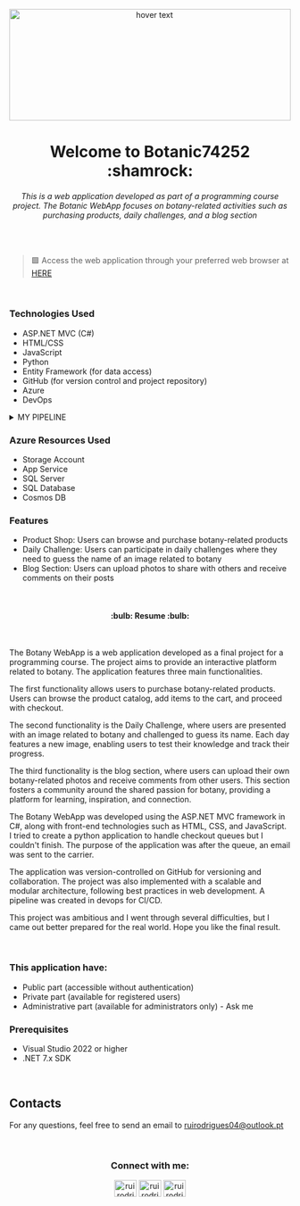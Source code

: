 <p align="center">
  <img src="https://static.vecteezy.com/ti/vetor-gratis/p1/9644381-banner-plante-e-deixe-espaco-para-texto-em-fundo-branco-vetor.jpg" width="100%" height="200" title="hover text">
</p>

<h1 align="center">Welcome to Botanic74252 :shamrock:</h1>
<h6 align="center">This is a web application developed as part of a programming course project. The Botanic WebApp focuses on botany-related activities such as purchasing products, daily challenges, and a blog section</h3>
<br />

> :green_square: Access the web application through your preferred web browser at [HERE](https://ruirumos74252.azurewebsites.net/)
<br />

### Technologies Used
* ASP.NET MVC (C#)
* HTML/CSS
* JavaScript
* Python
* Entity Framework (for data access)
* GitHub (for version control and project repository)
* Azure
* DevOps

<details>
  <summary>MY PIPELINE</summary>

  ```
  trigger:
- master

pool:
  vmImage: 'windows-latest'

variables:
  solution: '**/RuiRumos74252.sln'
  unittests: '**/TestProject/TestProject.csproj'
  buildPlatform: 'Any CPU'
  buildConfiguration: 'Release'
  azureSubscription: '0c279d29-0c31-44bc-8797-7839cfae9ca8'
  appName: 'RuiRumos74252'
  artifactName: 'articFactNameRui'

steps:
- task: NuGetToolInstaller@1

- task: NuGetCommand@2
  inputs:
    restoreSolution: '$(solution)'
- task: DotNetCoreCLI@2
  inputs:
    command: 'restore'
    projects: '**/RuiRumos74252.sln'
    feedsToUse: 'select'
    vstsFeed: '3357f51f-0f3a-40fe-8816-ec45ae9c8862'

- task: DotNetCoreCLI@2
  inputs:
    command: 'build'
    projects: '$(solution)'

- task: DotNetCoreCLI@2
  inputs:
    command: 'test'
    projects: '$(unittests)'

- task: DotNetCoreCLI@2
  inputs:
    command: 'publish'
    projects: '**/RuiRumos74252/RuiRumos74252.csproj'
    publishWebProjects: true
    arguments: '--configuration $(BuildConfiguration)  --output $(Build.ArtifactStagingDirectory)'
    zipAfterPublish: True

- task: PublishBuildArtifacts@1
  displayName: Publish Artifacts
  inputs:
    PathtoPublish: '$(Build.ArtifactStagingDirectory)'
    ArtifactName: '$(artifactName)'

- task: AzureWebApp@1
  inputs:
    azureSubscription: 'ruirodriguesrumos74252(0c279d29-0c31-44bc-8797-7839cfae9ca8)'
    appType: 'webApp'
    appName: 'RuiRumos74252'
    package: '$(System.ArtifactsDirectory)/**/*.zip'
    deploymentMethod: 'auto'
  ```
</details>

### Azure Resources Used
* Storage Account
* App Service
* SQL Server
* SQL Database
* Cosmos DB

  
### Features
* Product Shop: Users can browse and purchase botany-related products
* Daily Challenge: Users can participate in daily challenges where they need to guess the name of an image related to botany
* Blog Section: Users can upload photos to share with others and receive comments on their posts

<br />
<h4 align="center">:bulb: Resume :bulb:</h1>
<br />

The Botany WebApp is a web application developed as a final project for a programming course. The project aims to provide an interactive platform related to botany. The application features three main functionalities.

The first functionality allows users to purchase botany-related products. Users can browse the product catalog, add items to the cart, and proceed with checkout.

The second functionality is the Daily Challenge, where users are presented with an image related to botany and challenged to guess its name. Each day features a new image, enabling users to test their knowledge and track their progress.

The third functionality is the blog section, where users can upload their own botany-related photos and receive comments from other users. This section fosters a community around the shared passion for botany, providing a platform for learning, inspiration, and connection.

The Botany WebApp was developed using the ASP.NET MVC framework in C#, along with front-end technologies such as HTML, CSS, and JavaScript. I tried to create a python application to handle checkout queues but I couldn't finish. The purpose of the application was after the queue, an email was sent to the carrier.

The application was version-controlled on GitHub for versioning and collaboration. The project was also implemented with a scalable and modular architecture, following best practices in web development. A pipeline was created in devops for CI/CD.

This project was ambitious and I went through several difficulties, but I came out better prepared for the real world. Hope you like the final result.

<br />

### This application have:

* Public part (accessible without authentication)
* Private part (available for registered users)
* Administrative part (available for administrators only) - Ask me 

### Prerequisites
* Visual Studio 2022 or higher
* .NET 7.x SDK

<br />

## Contacts 

For any questions, feel free to send an email to ruirodrigues04@outlook.pt

<br />

<h3 align="center">Connect with me:</h3>
<p align="center">
<a href="https://linkedin.com/in/ruirodrigues-dev" target="blank"><img align="center" src="https://raw.githubusercontent.com/rahuldkjain/github-profile-readme-generator/master/src/images/icons/Social/linked-in-alt.svg" alt="ruirodrigues" height="30" width="40" /></a>
<a href="https://instagram.com/ruirodrigues04" target="blank"><img align="center" src="https://raw.githubusercontent.com/rahuldkjain/github-profile-readme-generator/master/src/images/icons/Social/instagram.svg" alt="ruirodrigues04" height="30" width="40" /></a>
<a href="https://discord.gg/ruirodrigues04@outlook.pt" target="blank"><img align="center" src="https://raw.githubusercontent.com/rahuldkjain/github-profile-readme-generator/master/src/images/icons/Social/discord.svg" alt="ruirodrigues04@outlook.pt" height="30" width="40" /></a>
</p>
